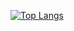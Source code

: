 [![Top Langs](https://github-readme-stats.vercel.app/api/top-langs/?username=nippsh&layout=compact&theme=tokyonight&hide=shell)](https://github.com/anuraghazra/github-readme-stats)
